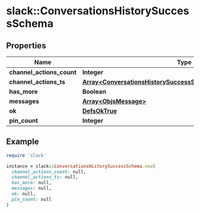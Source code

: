 # slack::ConversationsHistorySuccessSchema

## Properties

| Name | Type | Description | Notes |
| ---- | ---- | ----------- | ----- |
| **channel_actions_count** | **Integer** |  |  |
| **channel_actions_ts** | [**Array&lt;ConversationsHistorySuccessSchemaChannelActionsTsInner&gt;**](ConversationsHistorySuccessSchemaChannelActionsTsInner.md) |  |  |
| **has_more** | **Boolean** |  |  |
| **messages** | [**Array&lt;ObjsMessage&gt;**](ObjsMessage.md) |  |  |
| **ok** | [**DefsOkTrue**](DefsOkTrue.md) |  |  |
| **pin_count** | **Integer** |  |  |

## Example

```ruby
require 'slack'

instance = slack::ConversationsHistorySuccessSchema.new(
  channel_actions_count: null,
  channel_actions_ts: null,
  has_more: null,
  messages: null,
  ok: null,
  pin_count: null
)
```

